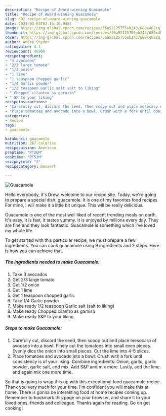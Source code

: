 ```yaml
---
description: "Recipe of Award-winning Guacamole"
title: "Recipe of Award-winning Guacamole"
slug: 692-recipe-of-award-winning-guacamole
date: 2021-03-03T02:10:10.948Z
image: https://img-global.cpcdn.com/recipes/56a92125755eb243/680x482cq70/guacamole-recipe-main-photo.jpg
thumbnail: https://img-global.cpcdn.com/recipes/56a92125755eb243/680x482cq70/guacamole-recipe-main-photo.jpg
cover: https://img-global.cpcdn.com/recipes/56a92125755eb243/680x482cq70/guacamole-recipe-main-photo.jpg
author: Andre Snyder
ratingvalue: 4.1
reviewcount: 46906
recipeingredient:
- "3 avocados"
- "2/3 large tomato"
- "1/2 onion"
- "1 lime"
- "1 teaspoon chopped garlic"
- "1/4 Garlic powder"
- "1/2 teaspoon Garlic salt salt to liking"
- " Chopped cilantro as garnish"
- " SP to your liking"
recipeinstructions:
- "Carefully cut, discard the seed, then scoop out and place mesocarp of avocado into a bowl. Finely cut the tomatoes into small even pieces. Evenly dice the onion into small pieces. Cut the lime into 4-5 slices."
- "Place tomatoes and avocado into a bowl. Crush with a fork until consistency is of your liking. Combine ingredients: Onion, garlic, garlic powder, garlic salt, and mix. Add S&amp;P and mix more. Lastly, add the lime and again mix one more time."
categories:
- Recipe
tags:
- guacamole

katakunci: guacamole 
nutrition: 267 calories
recipecuisine: American
preptime: "PT26M"
cooktime: "PT51M"
recipeyield: "3"
recipecategory: Dessert

---
```



![Guacamole](https://img-global.cpcdn.com/recipes/56a92125755eb243/680x482cq70/guacamole-recipe-main-photo.jpg)

Hello everybody, it's Drew, welcome to our recipe site. Today, we're going to prepare a special dish, guacamole. It is one of my favorites food recipes. For mine, I will make it a little bit unique. This will be really delicious.

Guacamole is one of the most well liked of recent trending meals on earth. It's easy, it is fast, it tastes yummy. It is enjoyed by millions every day. They are fine and they look fantastic. Guacamole is something which I've loved my whole life.




To get started with this particular recipe, we must prepare a few ingredients. You can cook guacamole using 9 ingredients and 2 steps. Here is how you can achieve that.

<!--inarticleads1-->

##### The ingredients needed to make Guacamole:

1. Take 3 avocados
1. Get 2/3 large tomato
1. Get 1/2 onion
1. Get 1 lime
1. Get 1 teaspoon chopped garlic
1. Take 1/4 Garlic powder
1. Make ready 1/2 teaspoon Garlic salt (salt to liking)
1. Make ready  Chopped cilantro as garnish
1. Make ready  S&amp;P to your liking




<!--inarticleads2-->

##### Steps to make Guacamole:

1. Carefully cut, discard the seed, then scoop out and place mesocarp of avocado into a bowl. Finely cut the tomatoes into small even pieces. Evenly dice the onion into small pieces. Cut the lime into 4-5 slices.
1. Place tomatoes and avocado into a bowl. Crush with a fork until consistency is of your liking. Combine ingredients: Onion, garlic, garlic powder, garlic salt, and mix. Add S&amp;P and mix more. Lastly, add the lime and again mix one more time.




So that is going to wrap this up with this exceptional food guacamole recipe. Thank you very much for your time. I'm confident you will make this at home. There is gonna be interesting food at home recipes coming up. Remember to bookmark this page on your browser, and share it to your loved ones, friends and colleague. Thanks again for reading. Go on get cooking!
